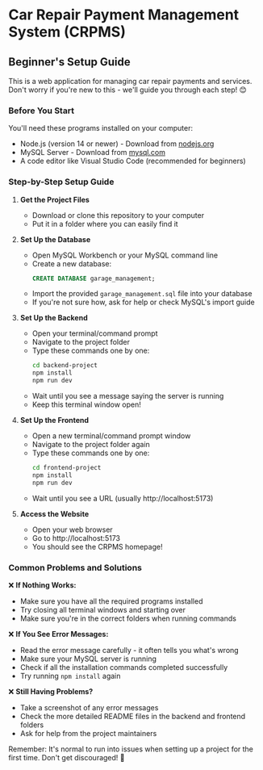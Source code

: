 # Car Repair Payment Management System (CRPMS)
## Beginner's Setup Guide

This is a web application for managing car repair payments and services. Don't worry if you're new to this - we'll guide you through each step! 😊

### Before You Start
You'll need these programs installed on your computer:
- Node.js (version 14 or newer) - Download from [nodejs.org](https://nodejs.org)
- MySQL Server - Download from [mysql.com](https://mysql.com)
- A code editor like Visual Studio Code (recommended for beginners)

### Step-by-Step Setup Guide

1. **Get the Project Files**
   - Download or clone this repository to your computer
   - Put it in a folder where you can easily find it

2. **Set Up the Database**
   - Open MySQL Workbench or your MySQL command line
   - Create a new database:
     ```sql
     CREATE DATABASE garage_management;
     ```
   - Import the provided `garage_management.sql` file into your database
   - If you're not sure how, ask for help or check MySQL's import guide

3. **Set Up the Backend**
   - Open your terminal/command prompt
   - Navigate to the project folder
   - Type these commands one by one:
     ```bash
     cd backend-project
     npm install
     npm run dev
     ```
   - Wait until you see a message saying the server is running
   - Keep this terminal window open!

4. **Set Up the Frontend**
   - Open a new terminal/command prompt window
   - Navigate to the project folder again
   - Type these commands one by one:
     ```bash
     cd frontend-project
     npm install
     npm run dev
     ```
   - Wait until you see a URL (usually http://localhost:5173)

5. **Access the Website**
   - Open your web browser
   - Go to http://localhost:5173
   - You should see the CRPMS homepage!

### Common Problems and Solutions

❌ **If Nothing Works:**
- Make sure you have all the required programs installed
- Try closing all terminal windows and starting over
- Make sure you're in the correct folders when running commands

❌ **If You See Error Messages:**
- Read the error message carefully - it often tells you what's wrong
- Make sure your MySQL server is running
- Check if all the installation commands completed successfully
- Try running `npm install` again

❌ **Still Having Problems?**
- Take a screenshot of any error messages
- Check the more detailed README files in the backend and frontend folders
- Ask for help from the project maintainers

Remember: It's normal to run into issues when setting up a project for the first time. Don't get discouraged! 💪
